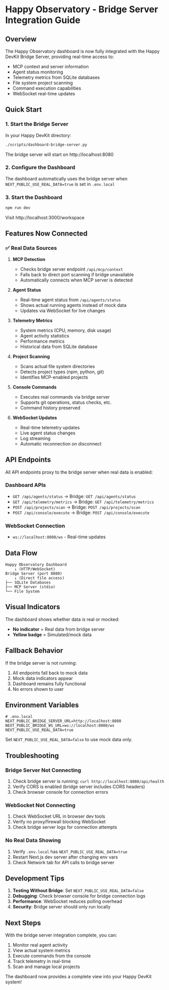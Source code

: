 # Happy Observatory - Bridge Server Integration Guide

## Overview

The Happy Observatory dashboard is now fully integrated with the Happy DevKit Bridge Server, providing real-time access to:
- MCP context and server information
- Agent status monitoring
- Telemetry metrics from SQLite databases
- File system project scanning
- Command execution capabilities
- WebSocket real-time updates

## Quick Start

### 1. Start the Bridge Server
In your Happy DevKit directory:
```bash
./scripts/dashboard-bridge-server.py
```

The bridge server will start on http://localhost:8080

### 2. Configure the Dashboard
The dashboard automatically uses the bridge server when `NEXT_PUBLIC_USE_REAL_DATA=true` is set in `.env.local`

### 3. Start the Dashboard
```bash
npm run dev
```

Visit http://localhost:3000/workspace

## Features Now Connected

### ✅ Real Data Sources

1. **MCP Detection**
   - Checks bridge server endpoint `/api/mcp/context`
   - Falls back to direct port scanning if bridge unavailable
   - Automatically connects when MCP server is detected

2. **Agent Status**
   - Real-time agent status from `/api/agents/status`
   - Shows actual running agents instead of mock data
   - Updates via WebSocket for live changes

3. **Telemetry Metrics**
   - System metrics (CPU, memory, disk usage)
   - Agent activity statistics
   - Performance metrics
   - Historical data from SQLite database

4. **Project Scanning**
   - Scans actual file system directories
   - Detects project types (npm, python, git)
   - Identifies MCP-enabled projects

5. **Console Commands**
   - Executes real commands via bridge server
   - Supports git operations, status checks, etc.
   - Command history preserved

6. **WebSocket Updates**
   - Real-time telemetry updates
   - Live agent status changes
   - Log streaming
   - Automatic reconnection on disconnect

## API Endpoints

All API endpoints proxy to the bridge server when real data is enabled:

### Dashboard APIs
- `GET /api/agents/status` → Bridge: `GET /api/agents/status`
- `GET /api/telemetry/metrics` → Bridge: `GET /api/telemetry/metrics`
- `POST /api/projects/scan` → Bridge: `POST /api/projects/scan`
- `POST /api/console/execute` → Bridge: `POST /api/console/execute`

### WebSocket Connection
- `ws://localhost:8080/ws` - Real-time updates

## Data Flow

```
Happy Observatory Dashboard
    ↓ (HTTP/WebSocket)
Bridge Server (port 8080)
    ↓ (Direct file access)
├── SQLite Databases
├── MCP Server (stdio)
└── File System
```

## Visual Indicators

The dashboard shows whether data is real or mocked:
- **No indicator** = Real data from bridge server
- **Yellow badge** = Simulated/mock data

## Fallback Behavior

If the bridge server is not running:
1. All endpoints fall back to mock data
2. Mock data indicators appear
3. Dashboard remains fully functional
4. No errors shown to user

## Environment Variables

```env
# .env.local
NEXT_PUBLIC_BRIDGE_SERVER_URL=http://localhost:8080
NEXT_PUBLIC_BRIDGE_WS_URL=ws://localhost:8080/ws
NEXT_PUBLIC_USE_REAL_DATA=true
```

Set `NEXT_PUBLIC_USE_REAL_DATA=false` to use mock data only.

## Troubleshooting

### Bridge Server Not Connecting
1. Check bridge server is running: `curl http://localhost:8080/api/health`
2. Verify CORS is enabled (bridge server includes CORS headers)
3. Check browser console for connection errors

### WebSocket Not Connecting
1. Check WebSocket URL in browser dev tools
2. Verify no proxy/firewall blocking WebSocket
3. Check bridge server logs for connection attempts

### No Real Data Showing
1. Verify `.env.local` has `NEXT_PUBLIC_USE_REAL_DATA=true`
2. Restart Next.js dev server after changing env vars
3. Check Network tab for API calls to bridge server

## Development Tips

1. **Testing Without Bridge**: Set `NEXT_PUBLIC_USE_REAL_DATA=false`
2. **Debugging**: Check browser console for bridge connection logs
3. **Performance**: WebSocket reduces polling overhead
4. **Security**: Bridge server should only run locally

## Next Steps

With the bridge server integration complete, you can:
1. Monitor real agent activity
2. View actual system metrics
3. Execute commands from the console
4. Track telemetry in real-time
5. Scan and manage local projects

The dashboard now provides a complete view into your Happy DevKit system!